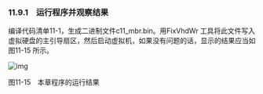 ### 11.9.1　运行程序并观察结果

编译代码清单11-1，生成二进制文件c11_mbr.bin。用FixVhdWr 工具将此文件写入虚拟硬盘的主引导扇区，然后启动虚拟机，如果没有问题的话，显示的结果应当如图11-15 所示。

![img](../0-Assets/Epubook/x86汇编语言从实模式到保护模式_李忠_等_Z_Library/images/00451.jpeg)

图11-15　本章程序的运行结果